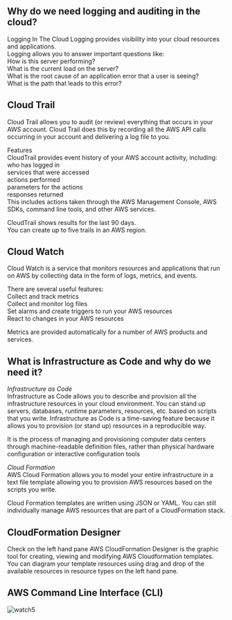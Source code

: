 ## Why do we need logging and auditing in the cloud?
Logging In The Cloud
Logging provides visibility into your cloud resources and applications.  
Logging allows you to answer important questions like:  
How is this server performing?  
What is the current load on the server?  
What is the root cause of an application error that a user is seeing?  
What is the path that leads to this error?  


## Cloud Trail
Cloud Trail allows you to audit (or review) everything that occurs in your AWS account. Cloud Trail does this by recording all the AWS API calls occurring in your account and delivering a log file to you.  

Features  
CloudTrail provides event history of your AWS account activity, including:  
who has logged in  
services that were accessed  
actions performed  
parameters for the actions  
responses returned  
This includes actions taken through the AWS Management Console, AWS SDKs, command line tools, and other AWS services.  

CloudTrail shows results for the last 90 days.  
You can create up to five trails in an AWS region.  

## Cloud Watch
Cloud Watch is a service that monitors resources and applications that run on AWS by collecting data in the form of logs, metrics, and events.  

There are several useful features:  
Collect and track metrics  
Collect and monitor log files  
Set alarms and create triggers to run your AWS resources  
React to changes in your AWS resources  

Metrics are provided automatically for a number of AWS products and services.  

## What is Infrastructure as Code and why do we need it?
*Infrastructure as Code*  
Infrastructure as Code allows you to describe and provision all the infrastructure resources in your cloud environment. You can stand up servers, databases, runtime parameters, resources, etc. based on scripts that you write. Infrastructure as Code is a time-saving feature because it allows you to provision (or stand up) resources in a reproducible way.  

It is the process of managing and provisioning computer data centers through machine-readable definition files, rather than physical hardware configuration or interactive configuration tools

*Cloud Formation*  
AWS Cloud Formation allows you to model your entire infrastructure in a text file template allowing you to provision AWS resources based on the scripts you write.

Cloud Formation templates are written using JSON or YAML.
You can still individually manage AWS resources that are part of a CloudFormation stack.

## CloudFormation Designer
Check on the left hand pane
AWS CloudFormation Designer is the graphic tool for creating, 
viewing and modifying AWS Cloudformation templates. You can diagram
your template resources using drag and drop of the available resources
in resource types on the left hand pane.

## AWS Command Line Interface (CLI)



![watch5](watch5.png?raw=true "watch5")
